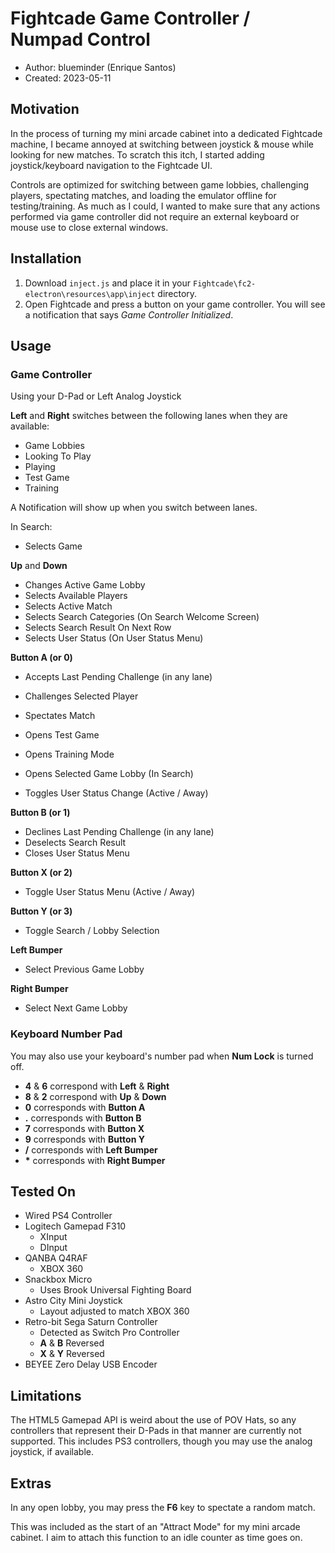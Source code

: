 # Fightcade Game Controller / Numpad Control
* Author: blueminder (Enrique Santos)
* Created: 2023-05-11

## Motivation
In the process of turning my mini arcade cabinet into a dedicated Fightcade machine, I became annoyed at switching between joystick & mouse while looking for new matches. To scratch this itch, I started adding joystick/keyboard navigation to the Fightcade UI.

Controls are optimized for switching between game lobbies, challenging players, spectating matches, and loading the emulator offline for testing/training. As much as I could, I wanted to make sure that any actions performed via game controller did not require an external keyboard or mouse use to close external windows.

## Installation
1. Download `inject.js` and place it in your `Fightcade\fc2-electron\resources\app\inject` directory.
2. Open Fightcade and press a button on your game controller. You will see a notification that says *Game Controller Initialized*.

## Usage
### Game Controller
Using your D-Pad or Left Analog Joystick

__Left__ and __Right__ switches between the following lanes when they are available:
* Game Lobbies
* Looking To Play
* Playing
* Test Game
* Training

A Notification will show up when you switch between lanes.

In Search:
* Selects Game

__Up__ and __Down__
* Changes Active Game Lobby
* Selects Available Players
* Selects Active Match
* Selects Search Categories (On Search Welcome Screen)
* Selects Search Result On Next Row
* Selects User Status (On User Status Menu)

__Button A (or 0)__
* Accepts Last Pending Challenge (in any lane)

* Challenges Selected Player
* Spectates Match
* Opens Test Game
* Opens Training Mode
* Opens Selected Game Lobby (In Search)
* Toggles User Status Change (Active / Away)

__Button B (or 1)__
* Declines Last Pending Challenge (in any lane)
* Deselects Search Result
* Closes User Status Menu

__Button X (or 2)__
* Toggle User Status Menu (Active / Away)

__Button Y (or 3)__
* Toggle Search / Lobby Selection

__Left Bumper__
* Select Previous Game Lobby

__Right Bumper__
* Select Next Game Lobby

### Keyboard Number Pad
You may also use your keyboard's number pad when __Num Lock__ is turned off.
* __4__ & __6__ correspond with __Left__ & __Right__
* __8__ & __2__ correspond with __Up__ & __Down__
* __0__ corresponds with __Button A__
* __.__ corresponds with __Button B__
* __7__ corresponds with __Button X__
* __9__ corresponds with __Button Y__
* __/__ corresponds with __Left Bumper__
* __*__ corresponds with __Right Bumper__

## Tested On
* Wired PS4 Controller
* Logitech Gamepad F310
  * XInput
  * DInput
* QANBA Q4RAF
  * XBOX 360
* Snackbox Micro
  * Uses Brook Universal Fighting Board
* Astro City Mini Joystick
  * Layout adjusted to match XBOX 360
* Retro-bit Sega Saturn Controller
  * Detected as Switch Pro Controller
  * __A__ & __B__ Reversed
  * __X__ & __Y__ Reversed
* BEYEE Zero Delay USB Encoder

## Limitations
The HTML5 Gamepad API is weird about the use of POV Hats, so any controllers that represent their D-Pads in that manner are currently not supported. This includes PS3 controllers, though you may use the analog joystick, if available.

## Extras
In any open lobby, you may press the __F6__ key to spectate a random match.

This was included as the start of an "Attract Mode" for my mini arcade cabinet. I aim to attach this function to an idle counter as time goes on.

